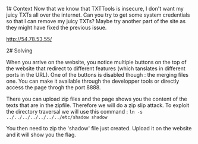 1# Context 
Now that we know that TXTTools is insecure, I don't want my juicy TXTs all over the internet. Can you try to get some system credentials so that I can remove my juicy TXTs? Maybe try another part of the site as they might have fixed the previous issue.

http://54.78.53.55/

2# Solving 

When you arrive on the website, you notice multiple buttons on the top of the website that redirect to different features (which tanslates in different ports in the URL). One of the buttons is disabled though : the merging files one. You can make it available through the developper tools or directly access the page throgh the port 8888.   

There you can upload zip files and the page shows you the content of the texts that are in the zipfile. Therefore we will do a zip slip attack. To exploit the directory traversal we will use this command : 
``` ln -s ../../../../../../../etc/shadow shadow ```  

You then need to zip the 'shadow' file just created. Upload it on the website and it will show you the flag. 
